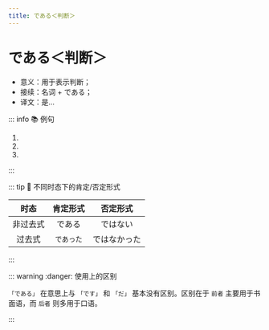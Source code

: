 ```yaml
---
title: である＜判断＞
---
```

            
# である＜判断＞

* 意义：用于表示判断；
* 接续：名词 + である；
* 译文：是...

::: info :books: 例句

1. <grammer-content id='1-7-14-0' sentence="[万里/ばんり]の[長城/ちょうじょう]は[世界的/せかいてき]に[有名/ゆうめい]な[建築物/けんちくぶつ]**である**。" trans="万里长城是世界有名的建筑物。" />
2. <grammer-content id='1-7-14-1' sentence="[長/なが]さは、[東/ひがし]の[山海関/さんかいかん]から[西/にし]の[嘉峪関/かよくかん]まで、[約/やく]８８５２ｋｍ**である**。" trans="从东边的山海关开始，一直到西边的嘉峪关，长度约有8852km。" />
3. <grammer-content id='1-7-14-2' sentence="ここは[有名/ゆうめい]な[観光地/かんこうち]**である**。" trans="这儿是个有名的观光点。" />

:::

::: tip :bookmark: 不同时态下的肯定/否定形式

|   时态   |  肯定形式  |   否定形式   |
| :------: | :--------: | :----------: |
| 非过去式 |   である   |   ではない   |
|  过去式  | `であった` | ではなかった |

:::

::: warning :danger: 使用上的区别

`「である」` 在意思上与 `「です」` 和 `「だ」` 基本没有区别。区别在于 `前者` 主要用于书面语，而 `后者` 则多用于口语。

:::
